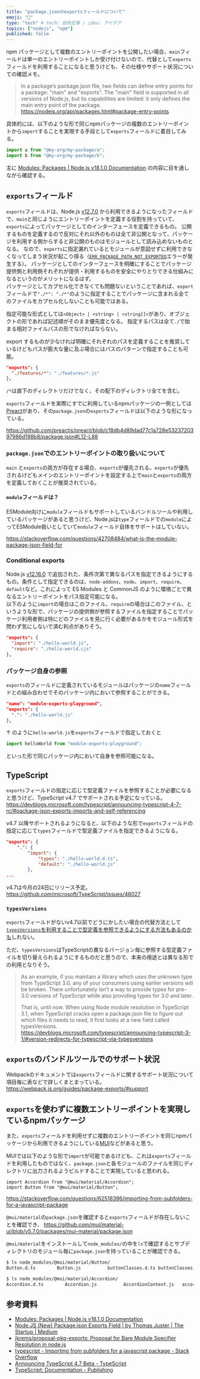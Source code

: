 ```yaml
---
title: "package.jsonのexportsフィールドについて"
emoji: "🎃"
type: "tech" # tech: 技術記事 / idea: アイデア
topics: ["nodejs", "npm"]
published: false
---
```


npm パッケージとして複数のエントリーポイントを公開したい場合、`main`フィールドは単一のエントリーポイントしか受け付けないので、代替として`exports`フィールドを利用することになると思うけども、その仕様やサポート状況についての確認メモ。

> In a package’s package.json file, two fields can define entry points for a package: "main" and "exports". The "main" field is supported in all versions of Node.js, but its capabilities are limited: it only defines the main entry point of the package.
> https://nodejs.org/api/packages.html#package-entry-points

具体的には、以下のような形で同じnpmパッケージの複数のエントリーポイントから`import`することを実現する手段として`exports`フィールドに着目してみる。

```ts
import a from "@my-org/my-package/a";
import b from "@my-org/my-package/b";
```

主に [Modules: Packages | Node.js v18.1.0 Documentation](https://nodejs.org/api/packages.html) の内容に目を通しながら確認する。

## `exports`フィールド

`exports`フィールドは、Node.js [v12.7.0](https://nodejs.org/es/blog/release/v12.7.0/) から利用できるようになったフィールドで、`main`と同じようにエントリーポイントを定義する役割を持っていて、`exports`によってパッケージとしてのインターフェースを定義できるもの。
公開するものを定義するので反対にそれ以外のものは全て非公開となって、パッケージを利用する側からすると非公開のものはモジュールとして読み込めないものとなる。
なので、`exports`に指定漏れているとモジュールが意図せずに利用できなくなってしまう状況が起こり得る（[`ERR_PACKAGE_PATH_NOT_EXPORTED`](https://nodejs.org/api/errors.html#err_package_path_not_exported)エラーが発生する）。
パッケージとしてのインターフェースを明確にすることでパッケージ提供側と利用側それぞれが提供・利用するものを安全にやりとりできる仕組みになるというのがメリットになるはず。\
パッケージとしてカプセル化できなくても問題ないということであれば、`export`フィールドで`"./*": "./*"`のように指定することでパッケージに含まれる全てのファイルをカプセル化しないことも可能ではある。

指定可能な形式としては`<Object> | <string> | <string[]>`があり、オブジェクトの形であれば記述順がそのまま優先度となる。
指定するパスは全て`./`で始まる相対ファイルパスの形でなければならない。

export するものが少なければ明確にそれぞれのパスを定義することを推奨しているけどもパスが膨大な量に及ぶ場合にはパスのパターンで指定することも可能。

```json
"exports": {
  "./features/*": "./features/*.js"
},
```

`/*`は直下のディレクトリだけでなく、その配下のディレクトリ全てを含む。

`exports`フィールドを実際にすでに利用しているnpmパッケージの一例としては[Preact](https://preactjs.com/)があり、その`package.json`の`exports`フィールドは以下のような形になっている。

https://github.com/preactjs/preact/blob/c18db4d89dad77c1a728e5323720397986d198b8/package.json#L12-L88

### `package.json`でのエントリーポイントの取り扱いについて

`main` と`exports`の両方が存在する場合、`exports`が優先される。`exports`が優先されるけどもメインのエントリーポイントを設定する上で`main`と`exports`の両方を定義しておくことが推奨されている。

#### `module`フィールドは？

ESModule向けに`module`フィールドもサポートしているバンドルツールや利用しているパッケージがあると思うけど、Node.jsは`type`フィールドでの`module`によってESModule扱いとしていて`module`フィールド自体をサポートはしていない。

https://stackoverflow.com/questions/42708484/what-is-the-module-package-json-field-for

### Conditional exports

Node.js [v12.16.0](https://nodejs.org/de/blog/release/v12.16.0/) で追加された、条件次第で異なるパスを指定できるようにするもの。条件として指定できるのは、`node-addons`、`node`、`import`、`require`、`default`など。これによって ES Modules と CommonJS のように環境ごとで異なるエントリーポイントをパス指定可能になる。\
以下のように`import`の場合はこのファイル、`require`の場合はこのファイル、というような形で、パッケージの提供側が参照するファイルを指定することでパッケージ利用者側は特にどのファイルを見に行く必要があるかをモジュール形式を問わず気にしないで済む利点がありそう。

```json
"exports": {
  "import": "./hello-world.js",
  "require": "./hello-world.cjs"
},
```

### パッケージ自身の参照

`exports`のフィールドに定義されているモジュールはパッケージの`name`フィールドとの組み合わせでそのパッケージ内において参照することができる。

```json
"name": "module-exports-playground",
"exports": {
  ".": "./hello-world.js"
},
```

↑ のように`hello-world.js`を`exports`フィールドで指定しておくと

```js
import helloWorld from "module-exports-playground";
```

といった形で同じパッケージ内において自身を参照可能になる。

## TypeScript

`exports`フィールドの指定に応じて型定義ファイルを参照することが必要になると思うけど、TypeScript v4.7 でサポートされる予定になっている。
https://devblogs.microsoft.com/typescript/announcing-typescript-4-7-rc/#package-json-exports-imports-and-self-referencing

v4.7 以降サポートされるようになると、以下のような形で`exports`フィールドの指定に応じて`types`フィールドで型定義ファイルを指定できるようになる。

```json
"exports": {
    ".": {
        "import": {
            "types": "./hello-world.d.ts",
            "default": "./hello-world.js"
        },
...
```

v4.7は今月の24日にリリース予定。
https://github.com/microsoft/TypeScript/issues/48027

### `typesVersions`

`exports`フィールドがないv4.7以前でどうにかしたい場合の代替方法として[`typesVersions`を利用することで型定義を参照できるようにする方法もあるのかも](https://github.com/microsoft/TypeScript/issues/33079#issuecomment-860721524)しれない。

ただ、`typesVersions`はTypeScriptの異なるバージョン毎に参照する型定義ファイルを切り替えられるようにするものだと思うので、本来の用途とは異なる形での利用となりそう。

> As an example, if you maintain a library which uses the unknown type from TypeScript 3.0, any of your consumers using earlier versions will be broken. There unfortunately isn’t a way to provide types for pre-3.0 versions of TypeScript while also providing types for 3.0 and later.
>
> That is, until now. When using Node module resolution in TypeScript 3.1, when TypeScript cracks open a package.json file to figure out which files it needs to read, it first looks at a new field called typesVersions.
> https://devblogs.microsoft.com/typescript/announcing-typescript-3-1/#version-redirects-for-typescript-via-typesversions

## `exports`のバンドルツールでのサポート状況

Webpackのドキュメントでは`exports`フィールドに関するサポート状況について項目毎に表などで詳しくまとまっている。
https://webpack.js.org/guides/package-exports/#support

## `exports`を使わずに複数エントリーポイントを実現しているnpmパッケージ

また、`exports`フィールドを利用せずに複数のエントリーポイントを同じnpmパッケージから利用できるようにしている[MUI](https://mui.com/)などがあると思う。

MUIでは以下のような形で`import`が可能であるけども、これは`exports`フィールドを利用したものではなく、`package.json`と各モジュールのファイルを同じディレクトリに出力されるようビルドすることで実現していると思われる。

```tsx
import Accordion from "@mui/material/Accordion";
import Button from "@mui/material/Button";
```

https://stackoverflow.com/questions/62518396/importing-from-subfolders-for-a-javascript-package

`@mui/material`の`package.json`を確認すると`exports`フィールドが存在しないことを確認でき、
https://github.com/mui/material-ui/blob/v5.7.0/packages/mui-material/package.json

`@mui/material`をインストールして`node_modules/`の中を`ls`で確認するとサブディレクトリのモジュール毎に`package.json`を持っていることが確認できる。

```sh
$ ls node_modules/@mui/material/Button/
Button.d.ts        Button.js          buttonClasses.d.ts buttonClasses.js   index.d.ts         index.js           package.json
```

```sh
$ ls node_modules/@mui/material/Accordion/
Accordion.d.ts        Accordion.js          AccordionContext.js   accordionClasses.d.ts accordionClasses.js   index.d.ts            index.js              package.json
```

## 参考資料

- [Modules: Packages | Node.js v18.1.0 Documentation](https://nodejs.org/api/packages.html)
- [Node.JS (New) Package.json Exports Field | by Thomas Juster | The Startup | Medium](https://medium.com/swlh/npm-new-package-json-exports-field-1a7d1f489ccf)
- [jkrems/proposal-pkg-exports: Proposal for Bare Module Specifier Resolution in node.js](https://github.com/jkrems/proposal-pkg-exports)
- [typescript - Importing from subfolders for a javascript package - Stack Overflow](https://stackoverflow.com/questions/62518396/importing-from-subfolders-for-a-javascript-package)
- [Announcing TypeScript 4.7 Beta - TypeScript](https://devblogs.microsoft.com/typescript/announcing-typescript-4-7-beta/#package-json-exports-imports-and-self-referencing)
- [TypeScript: Documentation - Publishing](https://www.typescriptlang.org/docs/handbook/declaration-files/publishing.html#version-selection-with-typesversions)
